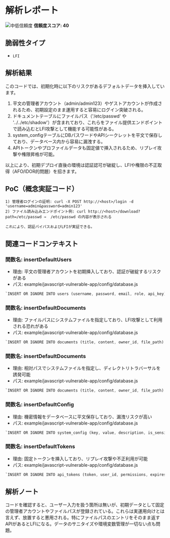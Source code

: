 # 解析レポート

![中低信頼度](https://img.shields.io/badge/信頼度-中低-green) **信頼度スコア: 40**

## 脆弱性タイプ

- `LFI`

## 解析結果

このコードでは、初期化時に以下のリスクがあるデフォルトデータを挿入しています。

1. 平文の管理者アカウント（admin/admin123）やゲストアカウントが作成されるため、初期設定のまま運用すると容易にログイン突破される。
2. ドキュメントテーブルにファイルパス（'/etc/passwd' や '../../etc/shadow'）が含まれており、これらをファイル提供エンドポイントで読み込むとLFI攻撃として機能する可能性がある。
3. system_configテーブルにDBパスワードやAPIシークレットを平文で保存しており、データベース内から容易に漏洩する。
4. APIトークンやプロファイルデータも固定値で挿入されるため、リプレイ攻撃や権限昇格が可能。

以上により、初期デプロイ直後の環境は認証認可が破綻し、LFIや権限の不正取得（AFO/IDOR的問題）を招きます。

## PoC（概念実証コード）

```text
1) 管理者ログインの証明: curl -X POST http://<host>/login -d 'username=admin&password=admin123'  
2) ファイル読み込みエンドポイント例: curl http://<host>/download?path=/etc/passwd →  /etc/passwd の内容が表示される

これにより、認証バイパスおよびLFIが実証できる。
```

## 関連コードコンテキスト

### 関数名: insertDefaultUsers
- 理由: 平文の管理者アカウントを初期挿入しており、認証が破綻するリスクがある
- パス: example/javascript-vulnerable-app/config/database.js
```rust
`INSERT OR IGNORE INTO users (username, password, email, role, api_key) VALUES ('admin', 'admin123', 'admin@example.com', 'admin', 'sk-js-1234567890abcdef')`
```

### 関数名: insertDefaultDocuments
- 理由: ファイルパスにシステムファイルを指定しており、LFI攻撃として利用される恐れがある
- パス: example/javascript-vulnerable-app/config/database.js
```rust
`INSERT OR IGNORE INTO documents (title, content, owner_id, file_path) VALUES ('Secret Config', 'database_password=super_secret_123', 1, '/etc/passwd')`
```

### 関数名: insertDefaultDocuments
- 理由: 相対パスでシステムファイルを指定し、ディレクトリトラバーサルを誘発可能
- パス: example/javascript-vulnerable-app/config/database.js
```rust
`INSERT OR IGNORE INTO documents (title, content, owner_id, file_path) VALUES ('User Data', 'Sensitive user information', 2, '../../etc/shadow')`
```

### 関数名: insertDefaultConfig
- 理由: 機密情報をデータベースに平文保存しており、漏洩リスクが高い
- パス: example/javascript-vulnerable-app/config/database.js
```rust
`INSERT OR IGNORE INTO system_config (key, value, description, is_sensitive) VALUES ('database_password', 'super_secret_db_pass', 'Main database password', 1)`
```

### 関数名: insertDefaultTokens
- 理由: 固定トークンを挿入しており、リプレイ攻撃や不正利用が可能
- パス: example/javascript-vulnerable-app/config/database.js
```rust
`INSERT OR IGNORE INTO api_tokens (token, user_id, permissions, expires_at) VALUES ('admin_token_2024_secret', 1, 'admin,read,write,delete', datetime('now', '+1 year'))`
```

## 解析ノート

コードを確認すると、ユーザー入力を扱う箇所は無いが、初期データとして固定の管理者アカウントやファイルパスが登録されている。これらは実運用向けとは言えず、放置すると悪用される。特にファイルパスのエントリをそのまま返すAPIがあるとLFIになる。データのサニタイズや環境変数管理が一切ない点も問題。

